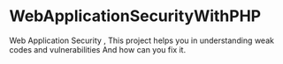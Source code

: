 # WebApplicationSecurityWithPHP
Web Application Security , This project helps you in understanding weak codes and vulnerabilities And how can you fix it.
